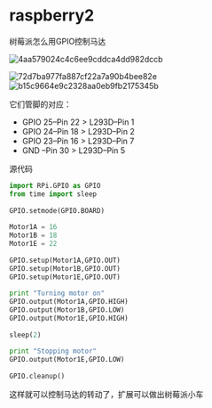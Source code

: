 # raspberry2
树莓派怎么用GPIO控制马达

![4aa579024c4c6ee9cddca4dd982dccb](https://s1.ax1x.com/2020/06/21/N3NzQJ.png)

![72d7ba977fa887cf22a7a90b4bee82e](https://s1.ax1x.com/2020/06/21/N3UJSg.png)![b15c9664e9c2328aa0eb9fb2175345b](https://s1.ax1x.com/2020/06/21/N3Uc6J.png)

它们管脚的对应：

- GPIO 25–Pin 22 > L293D–Pin 1
- GPIO 24–Pin 18 > L293D–Pin 2
- GPIO 23–Pin 16 > L293D–Pin 7
- GND   –Pin 30 > L293D–Pin 5

源代码

```python
import RPi.GPIO as GPIO
from time import sleep
 
GPIO.setmode(GPIO.BOARD)
 
Motor1A = 16
Motor1B = 18
Motor1E = 22
 
GPIO.setup(Motor1A,GPIO.OUT)
GPIO.setup(Motor1B,GPIO.OUT)
GPIO.setup(Motor1E,GPIO.OUT)
 
print "Turning motor on"
GPIO.output(Motor1A,GPIO.HIGH)
GPIO.output(Motor1B,GPIO.LOW)
GPIO.output(Motor1E,GPIO.HIGH)
 
sleep(2)
 
print "Stopping motor"
GPIO.output(Motor1E,GPIO.LOW)
 
GPIO.cleanup()
```

这样就可以控制马达的转动了，扩展可以做出树莓派小车
